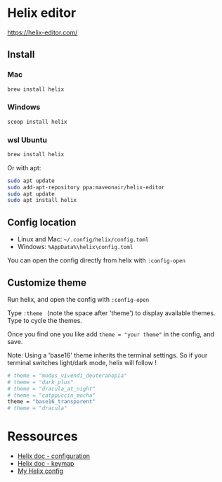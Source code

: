 # Helix editor

https://helix-editor.com/

## Install 

### Mac

```sh
brew install helix
```

### Windows

```sh
scoop install helix
```

### wsl Ubuntu

```sh
brew install helix
```

Or with apt:
```sh
sudo apt update
sudo add-apt-repository ppa:maveonair/helix-editor
sudo apt update
sudo apt install helix
```

## Config location

- Linux and Mac: `~/.config/helix/config.toml`
- Windows: `%AppData%\helix\config.toml`

You can open the config directly from helix with `:config-open`

## Customize theme

Run helix, and open the config with `:config-open`

Type `:theme ` (note the space after 'theme') to display available themes. Type <Tab> to cycle the themes.

Once you find one you like add `theme = "your theme"` in the config, and save.

Note: Using a 'base16' theme inherits the terminal settings. So if your terminal switches light/dark mode, helix will follow !

```sh
# theme = "modus_vivendi_deuteranopia"
# theme = "dark_plus"
# theme = "dracula_at_night"
# theme = "catppuccin_mocha"
theme = "base16_transparent"
# theme = "dracula"
```

# Ressources

- [Helix doc - configuration](https://docs.helix-editor.com/configuration.html)
- [Helix doc - keymap](https://docs.helix-editor.com/keymap.html)
- [My Helix config](../assets/helix/config.toml)
